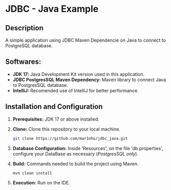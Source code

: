 # JDBC - Java Example
## Description
A simple application using JDBC Maven Dependencie on Java to connect to PostgreSQL database.


## Softwares:
- **JDK 17:** Java Development Kit version used in this application.
- **JDBC PostgresSQL Maven Dependency:** Maven library to connect Java to PostgresSQL database.
- **IntelliJ:** Recomended use of IntelliJ for better performance.

## Installation and Configuration
1. **Prerequisites:** JDK 17 or above installed.

2. **Clone:** Clone this repository to your local machine.
    ```bash
    git clone https://github.com/mar1nho/jdbc_java.git
    ```

3. **Database Configuration:** Inside 'Resources', on the file 'db.properties', configure your DataBase as necessary (*PostgresSQL only*).

4. **Build:** Commands needed to build the project using Maven.
    ```bash
    mvn clean install
    ```

5. **Execution:** Run on the IDE.
